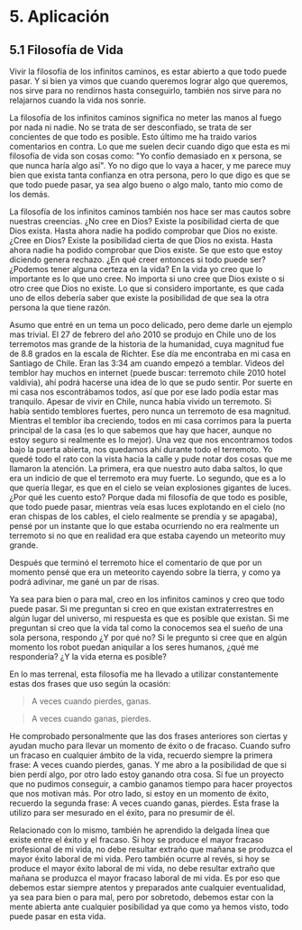 # 5. Aplicación

## 5.1 Filosofía de Vida

Vivir la filosofía de los infinitos caminos, es estar abierto a que todo puede pasar. Y si bien ya vimos que cuando queremos lograr algo que queremos, nos sirve para no rendirnos hasta conseguirlo, también nos sirve para no relajarnos cuando la vida nos sonríe.

La filosofía de los infinitos caminos significa no meter las manos al fuego por nada ni nadie. No se trata de ser desconfiado, se trata de ser concientes de que todo es posible. Esto último me ha traido varios comentarios en contra. Lo que me suelen decir cuando digo que esta es mi filosofía de vida son cosas como: "Yo confío demasiado en x persona, se que nunca haría algo así". Yo no digo que lo vaya a hacer, y me parece muy bien que exista tanta confianza en otra persona, pero lo que digo es que se que todo puede pasar, ya sea algo bueno o algo malo, tanto mio como de los demás.

La filosofía de los infinitos caminos también nos hace ser mas cautos sobre nuestras creencias. ¿No cree en Dios? Existe la posibilidad cierta de que Dios exista. Hasta ahora nadie ha podido comprobar que Dios no existe. ¿Cree en Dios? Existe la posibilidad cierta de que Dios no exista. Hasta ahora nadie ha podido comprobar que Dios existe. Se que esto que estoy diciendo genera rechazo. ¿En qué creer entonces si todo puede ser? ¿Podemos tener alguna certeza en la vida? En la vida yo creo que lo importante es lo que uno cree. No importa si uno cree que Dios existe o si otro cree que Dios no existe. Lo que si considero importante, es que cada uno de ellos debería saber que existe la posibilidad de que sea la otra persona la que tiene razón. 

Asumo que entré en un tema un poco delicado, pero deme darle un ejemplo mas trivial. El 27 de febrero del año 2010 se produjo en Chile uno de los terremotos mas grande de la historia de la humanidad, cuya magnitud fue de 8.8 grados en la escala de Richter. Ese día me encontraba en mi casa en Santiago de Chile. Eran las 3:34 am cuando empezó a temblar. Videos del temblor hay muchos en internet (puede buscar: terremoto chile 2010 hotel valdivia), ahí podrá hacerse una idea de lo que se pudo sentir. Por suerte en mi casa nos escontrábamos todos, así que por ese lado podía estar mas tranquilo. Apesar de vivir en Chile, nunca había vivido un terremoto. Si había sentido temblores fuertes, pero nunca un terremoto de esa magnitud. Mientras el temblor iba creciendo, todos en mi casa corrimos para la puerta principal de la casa (es lo que sabemos que hay que hacer, aunque no estoy seguro si realmente es lo mejor). Una vez que nos encontramos todos bajo la puerta abierta, nos quedamos ahí durante todo el terremoto. Yo quedé todo el rato con la vista hacia la calle y pude notar dos cosas que me llamaron la atención. La primera, era que nuestro auto daba saltos, lo que era un indicio de que el terremoto era muy fuerte. Lo segundo, que es a lo que quería llegar, es que en el cielo se veían explosiones gigantes de luces. ¿Por qué les cuento esto? Porque dada mi filosofía de que todo es posible, que todo puede pasar, mientras veía esas luces explotando en el cielo (no eran chispas de los cables, el cielo realmente se prendía y se apagaba), pensé por un instante que lo que estaba ocurriendo no era realmente un terremoto si no que en realidad era que estaba cayendo un meteorito muy grande.

Después que terminó el terremoto hice el comentario de que por un momento pensé que era un meteorito cayendo sobre la tierra, y como ya podrá adivinar, me gané un par de risas.

Ya sea para bien o para mal, creo en los infinitos caminos y creo que todo puede pasar. Si me preguntan si creo en que existan extraterrestres en algún lugar del universo, mi respuesta es que es posible que existan. Si me preguntan si creo que la vida tal como la conocemos sea el sueño de una sola persona, respondo ¿Y por qué no? Si le pregunto si cree que en algún momento los robot puedan aniquilar a los seres humanos, ¿qué me respondería? ¿Y la vida eterna es posible?

En lo mas terrenal, esta filosofía me ha llevado a utilizar constantemente estas dos frases que uso según la ocasión:

> A veces cuando pierdes, ganas.

> A veces cuando ganas, pierdes.

He comprobado personalmente que las dos frases anteriores son ciertas y ayudan mucho para llevar un momento de éxito o de fracaso. Cuando sufro un fracaso en cualquier ámbito de la vida, recuerdo siempre la primera frase: A veces cuando pierdes, ganas. Y me abro a la posibilidad de que si bien perdí algo, por otro lado estoy ganando otra cosa. Si fue un proyecto que no pudimos conseguir, a cambio ganamos tiempo para hacer proyectos que nos motivan más. Por otro lado, si estoy en un momento de éxito, recuerdo la segunda frase: A veces cuando ganas, pierdes. Esta frase la utilizo para ser mesurado en el éxito, para no presumir de él. 

Relacionado con lo mismo, también he aprendido la delgada línea que existe entre el éxito y el fracaso. Si hoy se produce el mayor fracaso profesional de mi vida, no debe resultar extraño que mañana se produzca el mayor éxito laboral de mi vida. Pero también ocurre al revés, si hoy se produce el mayor éxito laboral de mi vida, no debe resultar extraño que mañana se produzca el mayor fracaso laboral de mi vida. Es por eso que debemos estar siempre atentos y preparados ante cualquier eventualidad, ya sea para bien o para mal, pero por sobretodo, debemos estar con la mente abierta ante cualquier posibilidad ya que como ya hemos visto, todo puede pasar en esta vida.









